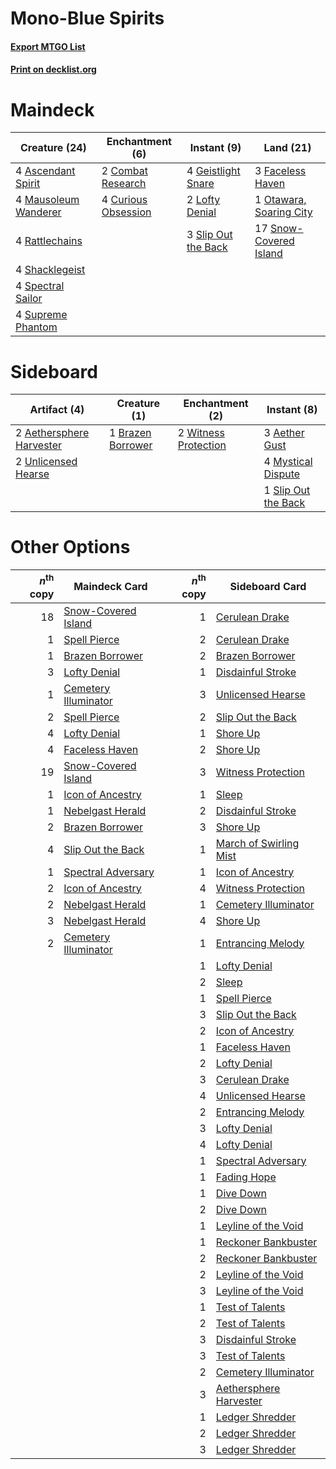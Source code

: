 # Mono-Blue Spirits

#### [Export MTGO List](../collection/Mono-Blue%20Spirits/Mono-Blue%20Spirits.txt)
#### [Print on decklist.org](http://decklist.org/?deckmain=4%09Ascendant%20Spirit%0A2%09Combat%20Research%0A4%09Curious%20Obsession%0A3%09Faceless%20Haven%0A4%09Geistlight%20Snare%0A2%09Lofty%20Denial%0A4%09Mausoleum%20Wanderer%0A1%09Otawara,%20Soaring%20City%0A4%09Rattlechains%0A4%09Shacklegeist%0A3%09Slip%20Out%20the%20Back%0A17%09Snow-Covered%20Island%0A4%09Spectral%20Sailor%0A4%09Supreme%20Phantom&deckside=3%09Aether%20Gust%0A2%09Aethersphere%20Harvester%0A1%09Brazen%20Borrower%0A4%09Mystical%20Dispute%0A1%09Slip%20Out%20the%20Back%0A2%09Unlicensed%20Hearse%0A2%09Witness%20Protection)
# Maindeck

|                                         Creature (24)                                         |                                       Enchantment (6)                                        |                                         Instant (9)                                          |                                            Land (21)                                             |
|-----------------------------------------------------------------------------------------------|----------------------------------------------------------------------------------------------|----------------------------------------------------------------------------------------------|--------------------------------------------------------------------------------------------------|
|4 [Ascendant Spirit](http://gatherer.wizards.com/Pages/Card/Details.aspx?multiverseid=503650)  |2 [Combat Research](http://gatherer.wizards.com/Pages/Card/Details.aspx?multiverseid=574524)  |4 [Geistlight Snare](http://gatherer.wizards.com/Pages/Card/Details.aspx?multiverseid=540898) |3 [Faceless Haven](http://gatherer.wizards.com/Pages/Card/Details.aspx?multiverseid=503874)       |
|4 [Mausoleum Wanderer](http://gatherer.wizards.com/Pages/Card/Details.aspx?multiverseid=414364)|4 [Curious Obsession](http://gatherer.wizards.com/Pages/Card/Details.aspx?multiverseid=439692)|2 [Lofty Denial](http://gatherer.wizards.com/Pages/Card/Details.aspx?multiverseid=485379)     |1 [Otawara, Soaring City](http://gatherer.wizards.com/Pages/Card/Details.aspx?multiverseid=548584)|
|4 [Rattlechains](http://gatherer.wizards.com/Pages/Card/Details.aspx?multiverseid=409824)      |                                                                                              |3 [Slip Out the Back](http://gatherer.wizards.com/Pages/Card/Details.aspx?multiverseid=555263)|17 [Snow-Covered Island](http://gatherer.wizards.com/Pages/Card/Details.aspx?multiverseid=121130) |
|4 [Shacklegeist](http://gatherer.wizards.com/Pages/Card/Details.aspx?multiverseid=488252)      |                                                                                              |                                                                                              |                                                                                                  |
|4 [Spectral Sailor](http://gatherer.wizards.com/Pages/Card/Details.aspx?multiverseid=466830)   |                                                                                              |                                                                                              |                                                                                                  |
|4 [Supreme Phantom](http://gatherer.wizards.com/Pages/Card/Details.aspx?multiverseid=447212)   |                                                                                              |                                                                                              |                                                                                                  |


# Sideboard

|                                           Artifact (4)                                            |                                        Creature (1)                                        |                                        Enchantment (2)                                        |                                         Instant (8)                                          |
|---------------------------------------------------------------------------------------------------|--------------------------------------------------------------------------------------------|-----------------------------------------------------------------------------------------------|----------------------------------------------------------------------------------------------|
|2 [Aethersphere Harvester](http://gatherer.wizards.com/Pages/Card/Details.aspx?multiverseid=423809)|1 [Brazen Borrower](http://gatherer.wizards.com/Pages/Card/Details.aspx?multiverseid=473001)|2 [Witness Protection](http://gatherer.wizards.com/Pages/Card/Details.aspx?multiverseid=555267)|3 [Aether Gust](http://gatherer.wizards.com/Pages/Card/Details.aspx?multiverseid=466796)      |
|2 [Unlicensed Hearse](http://gatherer.wizards.com/Pages/Card/Details.aspx?multiverseid=555447)     |                                                                                            |                                                                                               |4 [Mystical Dispute](http://gatherer.wizards.com/Pages/Card/Details.aspx?multiverseid=473020) |
|                                                                                                   |                                                                                            |                                                                                               |1 [Slip Out the Back](http://gatherer.wizards.com/Pages/Card/Details.aspx?multiverseid=555263)|


# Other Options

|*n*<sup>th</sup> copy|                                         Maindeck Card                                         |*n*<sup>th</sup> copy|                                         Sideboard Card                                          |
|--------------------:|-----------------------------------------------------------------------------------------------|--------------------:|-------------------------------------------------------------------------------------------------|
|                   18|[Snow-Covered Island](http://gatherer.wizards.com/Pages/Card/Details.aspx?multiverseid=121130) |                    1|[Cerulean Drake](http://gatherer.wizards.com/Pages/Card/Details.aspx?multiverseid=466807)        |
|                    1|[Spell Pierce](http://gatherer.wizards.com/Pages/Card/Details.aspx?multiverseid=425876)        |                    2|[Cerulean Drake](http://gatherer.wizards.com/Pages/Card/Details.aspx?multiverseid=466807)        |
|                    1|[Brazen Borrower](http://gatherer.wizards.com/Pages/Card/Details.aspx?multiverseid=473001)     |                    2|[Brazen Borrower](http://gatherer.wizards.com/Pages/Card/Details.aspx?multiverseid=473001)       |
|                    3|[Lofty Denial](http://gatherer.wizards.com/Pages/Card/Details.aspx?multiverseid=485379)        |                    1|[Disdainful Stroke](http://gatherer.wizards.com/Pages/Card/Details.aspx?multiverseid=420705)     |
|                    1|[Cemetery Illuminator](http://gatherer.wizards.com/Pages/Card/Details.aspx?multiverseid=540888)|                    3|[Unlicensed Hearse](http://gatherer.wizards.com/Pages/Card/Details.aspx?multiverseid=555447)     |
|                    2|[Spell Pierce](http://gatherer.wizards.com/Pages/Card/Details.aspx?multiverseid=425876)        |                    2|[Slip Out the Back](http://gatherer.wizards.com/Pages/Card/Details.aspx?multiverseid=555263)     |
|                    4|[Lofty Denial](http://gatherer.wizards.com/Pages/Card/Details.aspx?multiverseid=485379)        |                    1|[Shore Up](http://gatherer.wizards.com/Pages/Card/Details.aspx?multiverseid=574544)              |
|                    4|[Faceless Haven](http://gatherer.wizards.com/Pages/Card/Details.aspx?multiverseid=503874)      |                    2|[Shore Up](http://gatherer.wizards.com/Pages/Card/Details.aspx?multiverseid=574544)              |
|                   19|[Snow-Covered Island](http://gatherer.wizards.com/Pages/Card/Details.aspx?multiverseid=121130) |                    3|[Witness Protection](http://gatherer.wizards.com/Pages/Card/Details.aspx?multiverseid=555267)    |
|                    1|[Icon of Ancestry](http://gatherer.wizards.com/Pages/Card/Details.aspx?multiverseid=466983)    |                    1|[Sleep](http://gatherer.wizards.com/Pages/Card/Details.aspx?multiverseid=405385)                 |
|                    1|[Nebelgast Herald](http://gatherer.wizards.com/Pages/Card/Details.aspx?multiverseid=414366)    |                    2|[Disdainful Stroke](http://gatherer.wizards.com/Pages/Card/Details.aspx?multiverseid=420705)     |
|                    2|[Brazen Borrower](http://gatherer.wizards.com/Pages/Card/Details.aspx?multiverseid=473001)     |                    3|[Shore Up](http://gatherer.wizards.com/Pages/Card/Details.aspx?multiverseid=574544)              |
|                    4|[Slip Out the Back](http://gatherer.wizards.com/Pages/Card/Details.aspx?multiverseid=555263)   |                    1|[March of Swirling Mist](http://gatherer.wizards.com/Pages/Card/Details.aspx?multiverseid=548358)|
|                    1|[Spectral Adversary](http://gatherer.wizards.com/Pages/Card/Details.aspx?multiverseid=534843)  |                    1|[Icon of Ancestry](http://gatherer.wizards.com/Pages/Card/Details.aspx?multiverseid=466983)      |
|                    2|[Icon of Ancestry](http://gatherer.wizards.com/Pages/Card/Details.aspx?multiverseid=466983)    |                    4|[Witness Protection](http://gatherer.wizards.com/Pages/Card/Details.aspx?multiverseid=555267)    |
|                    2|[Nebelgast Herald](http://gatherer.wizards.com/Pages/Card/Details.aspx?multiverseid=414366)    |                    1|[Cemetery Illuminator](http://gatherer.wizards.com/Pages/Card/Details.aspx?multiverseid=540888)  |
|                    3|[Nebelgast Herald](http://gatherer.wizards.com/Pages/Card/Details.aspx?multiverseid=414366)    |                    4|[Shore Up](http://gatherer.wizards.com/Pages/Card/Details.aspx?multiverseid=574544)              |
|                    2|[Cemetery Illuminator](http://gatherer.wizards.com/Pages/Card/Details.aspx?multiverseid=540888)|                    1|[Entrancing Melody](http://gatherer.wizards.com/Pages/Card/Details.aspx?multiverseid=435207)     |
|                     |                                                                                               |                    1|[Lofty Denial](http://gatherer.wizards.com/Pages/Card/Details.aspx?multiverseid=485379)          |
|                     |                                                                                               |                    2|[Sleep](http://gatherer.wizards.com/Pages/Card/Details.aspx?multiverseid=405385)                 |
|                     |                                                                                               |                    1|[Spell Pierce](http://gatherer.wizards.com/Pages/Card/Details.aspx?multiverseid=425876)          |
|                     |                                                                                               |                    3|[Slip Out the Back](http://gatherer.wizards.com/Pages/Card/Details.aspx?multiverseid=555263)     |
|                     |                                                                                               |                    2|[Icon of Ancestry](http://gatherer.wizards.com/Pages/Card/Details.aspx?multiverseid=466983)      |
|                     |                                                                                               |                    1|[Faceless Haven](http://gatherer.wizards.com/Pages/Card/Details.aspx?multiverseid=503874)        |
|                     |                                                                                               |                    2|[Lofty Denial](http://gatherer.wizards.com/Pages/Card/Details.aspx?multiverseid=485379)          |
|                     |                                                                                               |                    3|[Cerulean Drake](http://gatherer.wizards.com/Pages/Card/Details.aspx?multiverseid=466807)        |
|                     |                                                                                               |                    4|[Unlicensed Hearse](http://gatherer.wizards.com/Pages/Card/Details.aspx?multiverseid=555447)     |
|                     |                                                                                               |                    2|[Entrancing Melody](http://gatherer.wizards.com/Pages/Card/Details.aspx?multiverseid=435207)     |
|                     |                                                                                               |                    3|[Lofty Denial](http://gatherer.wizards.com/Pages/Card/Details.aspx?multiverseid=485379)          |
|                     |                                                                                               |                    4|[Lofty Denial](http://gatherer.wizards.com/Pages/Card/Details.aspx?multiverseid=485379)          |
|                     |                                                                                               |                    1|[Spectral Adversary](http://gatherer.wizards.com/Pages/Card/Details.aspx?multiverseid=534843)    |
|                     |                                                                                               |                    1|[Fading Hope](http://gatherer.wizards.com/Pages/Card/Details.aspx?multiverseid=534812)           |
|                     |                                                                                               |                    1|[Dive Down](http://gatherer.wizards.com/Pages/Card/Details.aspx?multiverseid=435205)             |
|                     |                                                                                               |                    2|[Dive Down](http://gatherer.wizards.com/Pages/Card/Details.aspx?multiverseid=435205)             |
|                     |                                                                                               |                    1|[Leyline of the Void](http://gatherer.wizards.com/Pages/Card/Details.aspx?multiverseid=107682)   |
|                     |                                                                                               |                    1|[Reckoner Bankbuster](http://gatherer.wizards.com/Pages/Card/Details.aspx?multiverseid=548568)   |
|                     |                                                                                               |                    2|[Reckoner Bankbuster](http://gatherer.wizards.com/Pages/Card/Details.aspx?multiverseid=548568)   |
|                     |                                                                                               |                    2|[Leyline of the Void](http://gatherer.wizards.com/Pages/Card/Details.aspx?multiverseid=107682)   |
|                     |                                                                                               |                    3|[Leyline of the Void](http://gatherer.wizards.com/Pages/Card/Details.aspx?multiverseid=107682)   |
|                     |                                                                                               |                    1|[Test of Talents](http://gatherer.wizards.com/Pages/Card/Details.aspx?multiverseid=513536)       |
|                     |                                                                                               |                    2|[Test of Talents](http://gatherer.wizards.com/Pages/Card/Details.aspx?multiverseid=513536)       |
|                     |                                                                                               |                    3|[Disdainful Stroke](http://gatherer.wizards.com/Pages/Card/Details.aspx?multiverseid=420705)     |
|                     |                                                                                               |                    3|[Test of Talents](http://gatherer.wizards.com/Pages/Card/Details.aspx?multiverseid=513536)       |
|                     |                                                                                               |                    2|[Cemetery Illuminator](http://gatherer.wizards.com/Pages/Card/Details.aspx?multiverseid=540888)  |
|                     |                                                                                               |                    3|[Aethersphere Harvester](http://gatherer.wizards.com/Pages/Card/Details.aspx?multiverseid=423809)|
|                     |                                                                                               |                    1|[Ledger Shredder](http://gatherer.wizards.com/Pages/Card/Details.aspx?multiverseid=555247)       |
|                     |                                                                                               |                    2|[Ledger Shredder](http://gatherer.wizards.com/Pages/Card/Details.aspx?multiverseid=555247)       |
|                     |                                                                                               |                    3|[Ledger Shredder](http://gatherer.wizards.com/Pages/Card/Details.aspx?multiverseid=555247)       |

